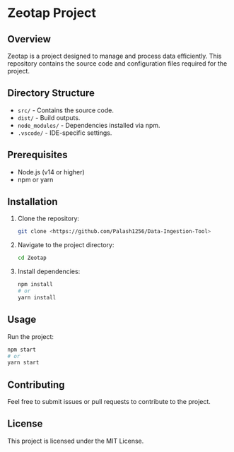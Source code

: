 # Zeotap Project

## Overview
Zeotap is a project designed to manage and process data efficiently. This repository contains the source code and configuration files required for the project.

## Directory Structure
- `src/` - Contains the source code.
- `dist/` - Build outputs.
- `node_modules/` - Dependencies installed via npm.
- `.vscode/` - IDE-specific settings.

## Prerequisites
- Node.js (v14 or higher)
- npm or yarn

## Installation
1. Clone the repository:
   ```bash
   git clone <https://github.com/Palash1256/Data-Ingestion-Tool>
   ```
2. Navigate to the project directory:
   ```bash
   cd Zeotap
   ```
3. Install dependencies:
   ```bash
   npm install
   # or
   yarn install
   ```

## Usage
Run the project:
```bash
npm start
# or
yarn start
```

## Contributing
Feel free to submit issues or pull requests to contribute to the project.

## License
This project is licensed under the MIT License.
